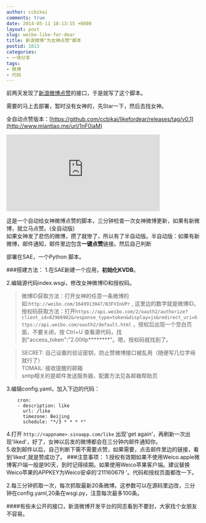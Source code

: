 ```yaml
---
author: ccbikai
comments: true
date: 2014-05-11 18:13:15 +0800
layout: post
slug: weibo-like-for-dear
title: 新浪微博"为女神点赞"脚本
postid: 1613
categories:
- 一块分享
tags:
- 微博
- 代码
---
```

前两天发现了[新浪微博点赞](http://www.miantiao.me/url/1safNHI)的接口，于是就写了这个脚本。

<!-- more -->
需要的马上去部署，暂时没有女神的，先Star一下，然后去找女神。

全自动点赞版本：[https://github.com/ccbikai/likefordear/releases/tag/v0.1](http://www.miantiao.me/url/1nF0iaM)
<iframe src="http://lab.lepture.com/github-cards/card.html?user=ccbikai&repo=likefordear" frameborder="0" scrolling="0" width="400" height="200" allowtransparency></iframe>

这是一个自动给女神微博点赞的脚本，三分钟检查一次女神微博更新，如果有新微博，就立马点赞。(全自动版)  
如果女神发了悲伤的微博，攒了就惨了，所以有了半自动版。半自动版：如果有新微博，邮件通知，邮件里边包含**一键点赞**链接。然后自己判断

部署在SAE，一个Python 脚本。

###搭建方法：
1.在SAE新建一个应用，**初始化KVDB**。

2.编辑源代码index.wsgi，修改女神微博ID和授权码。  
>微博ID获取方法：打开女神的任意一条微博的如:`http://weibo.com/1649913047/B3FVInUPr` , 这里边的数字就是微博ID。  
授权码获取方法：打开`https://api.weibo.com/2/oauth2/authorize?client_id=82966982&response_type=token&display=js&redirect_uri=https://api.weibo.com/oauth2/default.html` ，授权后出现一个空白页面，不要关闭，按 Ctrl+U 查看源代码，找到"access_token":"2.00tlp********"。嗯，授权码就找到了。

>SECRET: 自己设置的验证密钥，防止赞微博接口被乱用（随便写几位字母就行了）  
TOMAIL: 接收提醒的邮箱  
smtp相关的是邮件发送服务器，配置方法见各邮箱帮助页 
    
3.编辑config.yaml，加入下边的代码：  

 
```
    cron:
    - description: like
      url: /like
      timezone: Beijing
      schedule: "*/3 * * * *"
```

4.打开 `http://<appname>.sinaapp.com/like` 出现'get again'，再刷新一次出现'liked'，好了，女神以后发的微博都会在三分钟内邮件通知你。  
5.收到邮件以后，自己判断下需不需要点赞，如果需要，点击邮件里边的链接，看到'liked',就是赞成功了。
###注意事项：
 1.授权有效期如果不使用Weico.apple微博客户端一般是90天，到时记得续期。如果使用Weico苹果客户端。建议替换Weico苹果的APPKEY为Weico安卓的'211160679 '。代码和授权页面都改一下。
   
 2.每三分钟抓取一次，每次抓取最新20条微博。这参数可以在源码里边改，三分钟在config.yaml,20条在wsgi.py，注意每次最多100条。
 
####有些未公开的接口，新浪微博开发平台的同志看到不要封，大家找个女朋友不容易。

